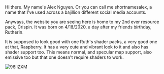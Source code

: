 Hi there. My name's Alex Nguyen. Or you can call me shortnamesalex, a name that I've used across a bajillion different social media accounts.

Anyways, the website you are seeing here is home to my 2nd ever resource pack, Crispin. It was born on 4/18/2020, a day after my friends birthday, Rutherin. 

It is supposed to look good with one Ruth's shader packs, a very good one at that, Raspberry. It has a very cute and vibrant look to it and also has shader support too. This means normal, and specular map support, also emissive too but that one doesn't require shaders to work.

![96IiZXM](https://user-images.githubusercontent.com/63942150/82401664-94bd0e80-9a84-11ea-8013-8c85a17135a0.png)
